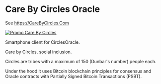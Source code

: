 # Care By Circles Oracle

See https://CareByCircles.Com

[![Promo Care By Circles](READMEImages/CareByCircles.gif)](https://youtu.be/YczwK4v-uJ0)

Smartphone client for CirclesOracle.

Care by Circles, social inclusion.

Circles are tribes with a maximum of 150 (Dunbar's number) people each.

Under the hood it uses Bitcoin blockchain principles for consensus and Oracle contracts with Partially Signed Bitcoin Transactions (PSBT).